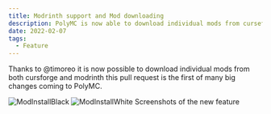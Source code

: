 ```yaml
---
title: Modrinth support and Mod downloading
description: PolyMC is now able to download individual mods from curseforge and modrinth. Huge thanks to @timoreo for this feature.
date: 2022-02-07
tags:
  - Feature
---
```


Thanks to @timoreo it is now possible to download individual mods from both cursforge and modrinth this pull request is the first of many big changes coming to PolyMC.

![ModInstallBlack](https://user-images.githubusercontent.com/81902668/152801619-8d826540-2467-4973-9488-f6afcb7ba804.png)
![ModInstallWhite](https://user-images.githubusercontent.com/81902668/152801625-e7ad87f7-464f-49a2-ab4f-116f592acec1.png)
Screenshots of the new feature
